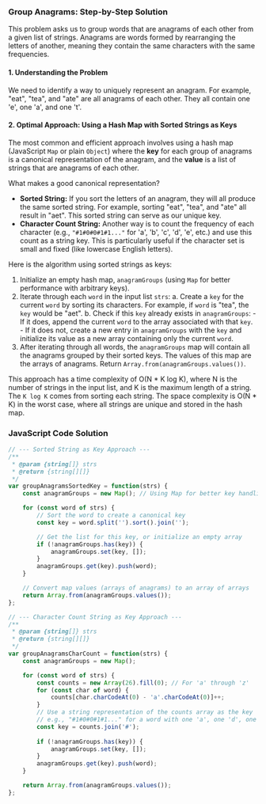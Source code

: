 ### Group Anagrams: Step-by-Step Solution

This problem asks us to group words that are anagrams of each other from a given list of strings. Anagrams are words formed by rearranging the letters of another, meaning they contain the same characters with the same frequencies.

#### 1. Understanding the Problem

We need to identify a way to uniquely represent an anagram. For example, "eat", "tea", and "ate" are all anagrams of each other. They all contain one 'e', one 'a', and one 't'.

#### 2. Optimal Approach: Using a Hash Map with Sorted Strings as Keys

The most common and efficient approach involves using a hash map (JavaScript `Map` or plain `Object`) where the **key** for each group of anagrams is a canonical representation of the anagram, and the **value** is a list of strings that are anagrams of each other.

What makes a good canonical representation?

-   **Sorted String:** If you sort the letters of an anagram, they will all produce the same sorted string. For example, sorting "eat", "tea", and "ate" all result in "aet". This sorted string can serve as our unique key.
-   **Character Count String:** Another way is to count the frequency of each character (e.g., `"#1#0#0#1#1..."` for 'a', 'b', 'c', 'd', 'e', etc.) and use this count as a string key. This is particularly useful if the character set is small and fixed (like lowercase English letters).

Here is the algorithm using sorted strings as keys:

1.  Initialize an empty hash map, `anagramGroups` (using `Map` for better performance with arbitrary keys).
2.  Iterate through each `word` in the input list `strs`:
    a. Create a `key` for the current `word` by sorting its characters. For example, if `word` is "tea", the `key` would be "aet".
    b. Check if this `key` already exists in `anagramGroups`:
        - If it does, append the current `word` to the array associated with that `key`.
        - If it does not, create a new entry in `anagramGroups` with the `key` and initialize its value as a new array containing only the current `word`.
3.  After iterating through all words, the `anagramGroups` map will contain all the anagrams grouped by their sorted keys. The values of this map are the arrays of anagrams. Return `Array.from(anagramGroups.values())`.

This approach has a time complexity of O(N * K log K), where N is the number of strings in the input list, and K is the maximum length of a string. The `K log K` comes from sorting each string. The space complexity is O(N * K) in the worst case, where all strings are unique and stored in the hash map.

### JavaScript Code Solution

```javascript
// --- Sorted String as Key Approach ---
/**
 * @param {string[]} strs
 * @return {string[][]}
 */
var groupAnagramsSortedKey = function(strs) {
    const anagramGroups = new Map(); // Using Map for better key handling

    for (const word of strs) {
        // Sort the word to create a canonical key
        const key = word.split('').sort().join('');

        // Get the list for this key, or initialize an empty array
        if (!anagramGroups.has(key)) {
            anagramGroups.set(key, []);
        }
        anagramGroups.get(key).push(word);
    }

    // Convert map values (arrays of anagrams) to an array of arrays
    return Array.from(anagramGroups.values());
};

// --- Character Count String as Key Approach ---
/**
 * @param {string[]} strs
 * @return {string[][]}
 */
var groupAnagramsCharCount = function(strs) {
    const anagramGroups = new Map();

    for (const word of strs) {
        const counts = new Array(26).fill(0); // For 'a' through 'z'
        for (const char of word) {
            counts[char.charCodeAt(0) - 'a'.charCodeAt(0)]++;
        }
        // Use a string representation of the counts array as the key
        // e.g., "#1#0#0#1#1..." for a word with one 'a', one 'd', one 'e'
        const key = counts.join('#'); 
        
        if (!anagramGroups.has(key)) {
            anagramGroups.set(key, []);
        }
        anagramGroups.get(key).push(word);
    }

    return Array.from(anagramGroups.values());
};
```
